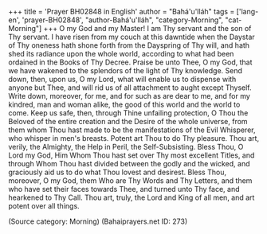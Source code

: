 +++
title = 'Prayer BH02848 in English'
author = "Bahá'u'lláh"
tags = ['lang-en', 'prayer-BH02848', "author-Bahá'u'lláh", "category-Morning", "cat-Morning"]
+++
O my God and my Master!  I am Thy servant and the son of Thy servant. I have risen from my couch at this dawntide when the Daystar of Thy oneness hath shone forth from the Dayspring of Thy will, and hath shed its radiance upon the whole world, according to what had been ordained in the Books of Thy Decree.
Praise be unto Thee, O my God, that we have wakened to the splendors of the light of Thy knowledge.  Send down, then, upon us, O my Lord, what will enable us to dispense with anyone but Thee, and will rid us of all attachment to aught except Thyself.  Write down, moreover, for me, and for such as are dear to me, and for my kindred, man and woman alike, the good of this world and the world to come.  Keep us safe, then, through Thine unfailing protection, O Thou the Beloved of the entire creation and the Desire of the whole universe, from them whom Thou hast made to be the manifestations of the Evil Whisperer, who whisper in men's breasts.  Potent art Thou to do Thy pleasure.  Thou art, verily, the Almighty, the Help in Peril, the Self-Subsisting.
Bless Thou, O Lord my God, Him Whom Thou hast set over Thy most excellent Titles, and through Whom Thou hast divided between the godly and the wicked, and graciously aid us to do what Thou lovest and desirest.  Bless Thou, moreover, O my God, them Who are Thy Words and Thy Letters, and them who have set their faces towards Thee, and turned unto Thy face, and hearkened to Thy Call.
Thou art, truly, the Lord and King of all men, and art potent over all things.

(Source category: Morning)
(Bahaiprayers.net ID: 273)
